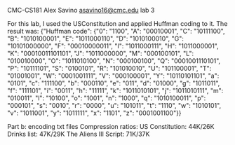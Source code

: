 CMC-CS181
Alex Savino
asavino16@cmc.edu
lab 3

For this lab, I used the USConstitution and applied Huffman coding to it. The result was: 
{"Huffman code": {"0": "1100", "A": "00010001", "C": "10111100", "B": "1010100001", "E": "1011000110", "D": "1010100010", "G": "10101000000", "F": "00010000011", "I": "1011000111", "H": "1011000001", "K": "00010011101101", "J": "1011000000", "M": "000100101", "L": "010010000", "O": "1011010100", "N": "000100100", "Q": "0001001110101", "P": "10111101", "S": "0100101", "R": "101010010", "U": "101100001", "T": "01001001", "W": "0001001111", "V": "000100001", "Y": "10110101101", "a": "0101", "c": "111100", "b": "000110", "e": "011", "d": "01000", "g": "1011011", "f": "111101", "i": "0011", "h": "11111", "k": "1011010101", "j": "1011010111", "m": "010011", "l": "10100", "o": "1001", "n": "1000", "q": "1010100011", "p": "000101", "s": "0010", "r": "0000", "u": "101011", "t": "1110", "w": "1010101", "v": "1011001", "y": "1011111", "x": "1101", "z": "0001001100"}}


Part b: encoding txt files 
Compression ratios:
US Constitution: 44K/26K
Drinks list: 47K/29K
The Aliens III Script: 71K/37K
